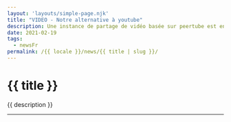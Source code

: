 ```yaml
---
layout: 'layouts/simple-page.njk'
title: "VIDEO - Notre alternative à youtube"
description: Une instance de partage de vidéo basée sur peertube est en ligne et ouverte aux inscriptions.
date: 2021-02-19
tags:
  - newsFr
permalink: /{{ locale }}/news/{{ title | slug }}/
---
```


<h1 class="section-title">{{ title }}</h1>

<p class="lead-text">{{ description }}</p>

<hr/>
